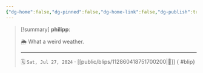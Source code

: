 ```yaml
---
{"dg-home":false,"dg-pinned":false,"dg-home-link":false,"dg-publish":true,"type":"blip","disabled rules":["yaml-title","yaml-title-alias","file-name-heading"],"title":"philipp on mastodon @ 2024-07-27","created-date":"2024-07-27T20:48:43","id":112860418751700200,"updated-date":"2025-05-02T08:50:44","dg-path":"blips/112860418751700200.md","permalink":"/blips/112860418751700200/","dgPassFrontmatter":true,"created":"2024-07-27T20:48:43","updated":"2025-05-02T08:50:44"}
---
```


> [!summary] **philipp**:
>
> 🌦️ What a weird weather.
> - - -
>
> 🗓️ `Sat, Jul 27, 2024` · [[public/blips/112860418751700200\|🔗]]
{ #blip}

